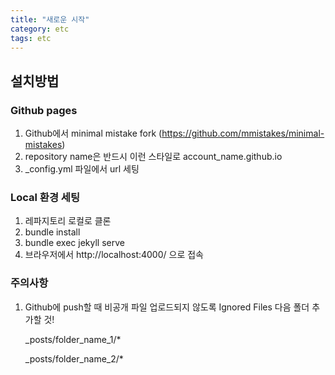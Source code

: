 ```yaml
---
title: "새로운 시작"
category: etc
tags: etc
---
```


## 설치방법

### Github pages

1. Github에서 minimal mistake fork
   (https://github.com/mmistakes/minimal-mistakes)
2. repository name은 반드시 이런 스타일로
   account_name.github.io
3. _config.yml 파일에서 url 세팅

### Local 환경 세팅

1. 레파지토리 로컬로 클론
2. bundle install
3. bundle exec jekyll serve
4. 브라우저에서 http://localhost:4000/ 으로 접속

### 주의사항

1. Github에 push할 때 비공개 파일 업로드되지 않도록 Ignored Files 다음 폴더 추가할 것!

   _posts/folder_name_1/*

   _posts/folder_name_2/*

